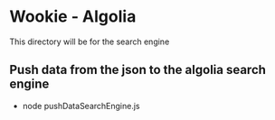 # Wookie - Algolia

This directory will be for the search engine

## Push data from the json to the algolia search engine

-   node pushDataSearchEngine.js